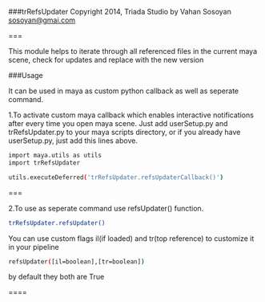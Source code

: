###trRefsUpdater
Copyright 2014, Triada Studio
by Vahan Sosoyan sosoyan@gmai.com



===

This module helps to iterate through all referenced files in the current maya scene, check for updates and replace with the new version

###Usage

It can be used in maya as custom python callback as well as seperate command.

1.To activate custom maya callback which enables interactive notifications after every time you open maya scene. Just add userSetup.py and trRefsUpdater.py to your maya scripts directory, or if you already have userSetup.py, just add this lines above.

```bash
import maya.utils as utils
import trRefsUpdater

utils.executeDeferred('trRefsUpdater.refsUpdaterCallback()')
```
===

2.To use as seperate command use refsUpdater() function.

```bash
trRefsUpdater.refsUpdater()
```
You can use custom flags il(if loaded) and tr(top reference) to customize it in your pipeline

```bash
refsUpdater([il=boolean],[tr=boolean])
```

by default they both are True

====
